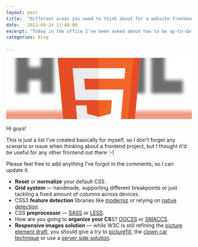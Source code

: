 ```yaml
---
layout: post
title:  "Different areas you need to think about for a website frontend - [Work in progress]"
date:   2013-09-24 11:48:00
excerpt: "Today in the office I've been asked about how to be up-to-date in the user experience world, and"
categories: blog

---
```


<p><img class="full-width-image" src="/images/html5_web_areas.png" /></p>

Hi guys!

This is just a list I've created basically for myself, so I don't forget any scenario or issue when thinking about a frontend project, but I thought it'd be useful for any other frontend out there :-)

Please feel free to add anything I've forgot in the comments, so I can update it.

* **Reset** or **normalize** your default CSS .
* **Grid system** — handmade, supporting different breakpoints or just tackling a fixed amount of columns across devices.
* CSS3 **feature detection** libraries like [moderniz](http://modernizr.com/) or relying on [native detection](http://dev.opera.com/articles/view/native-css-feature-detection-via-the-supports-rule/).
* CSS **preprocessor** — [SASS](http://sass-lang.com/) or [LESS](http://lesscss.org/).
* How are you going to **organize your CS**S? [OOCSS](https://github.com/stubbornella/oocss/tree/master/oocss) or [SMACCS](http://smacss.com/).
* **Responsive images solution** — while W3C is still refining the [picture element draft](http://picture.responsiveimages.org/), you should give a try to [picturefill](https://github.com/scottjehl/picturefill), the [clown car technique](http://coding.smashingmagazine.com/2013/06/02/clown-car-technique-solving-for-adaptive-images-in-responsive-web-design/) or use a [server side solution](http://www.hongkiat.com/blog/serving-responsive-images/).

